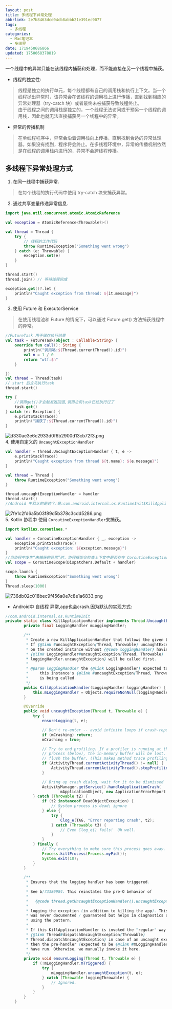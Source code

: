 ```yaml
---
layout: post
title: 多线程下异常处理
abbrlink: 2e7b8463dcd04cb8abbb21e391ec9077
tags:
  - 多线程
categories:
  - Mac笔记本
  - 多线程
date: 1719450686866
updated: 1750068378819
---
```


一个线程中的异常只能在该线程内捕获和处理，而不能直接在另一个线程中捕获。

- 线程的独立性:

> 线程是独立的执行单元，每个线程都有自己的调用栈和执行上下文。当一个线程抛出异常时，该异常会在该线程的调用栈上进行传播，直到找到相应的异常处理器（try-catch 块）或者最终未被捕获导致线程终止。\
> 由于线程之间的调用栈是独立的，一个线程无法访问或干预另一个线程的调用栈，因此也就无法直接捕获另一个线程中的异常。

- 异常的传播机制

> 在单线程程序中，异常会沿着调用栈向上传播，直到找到合适的异常处理器。如果没有找到，程序将会终止。在多线程环境中，异常的传播机制依然是在线程的调用栈内进行的，异常不会跨线程传播。

## 多线程下异常处理方式

1. 在同一线程中捕获异常.

> 在每个线程的执行代码中使用 try-catch 块来捕获异常。

2. 通过共享变量传递异常信息.

```kotlin
import java.util.concurrent.atomic.AtomicReference

val exception = AtomicReference<Throwable?>()

val thread = Thread {
    try {
        // 线程的工作代码
        throw RuntimeException("Something went wrong")
    } catch (e: Throwable) {
        exception.set(e)
    }
}

thread.start()
thread.join() // 等待线程完成

exception.get()?.let {
    println("Caught exception from thread: ${it.message}")
}

```

3. 使用 Future 和 ExecutorService

> 在使用线程池和 Future 的情况下，可以通过 Future.get() 方法捕获线程中的异常。

```kotlin
//FutureTask 用于储存执行结果
val task = FutureTask(object : Callable<String> {
    override fun call(): String {
        println("调用咯:${Thread.currentThread().id}")
        val n = 1 / 0
        return "wtf:$n"
    }

})
val thread = Thread(task)
// start 后立马执行task
thread.start()

try {
    //调用get()才会触发返回值,调用之前task已经执行过了
    task.get()
} catch (e: Exception) {
    e.printStackTrace()
    println("捕获了:${Thread.currentThread().id}")
}
```

![d330ae3e6c2933d0f6b2900d13cb72f3.png](/resources/d1079b25cf8a4f5b8a89bacda5d423cd.png)\
4\. 使用自定义的 `UncaughtExceptionHandler`

```kotlin
val handler = Thread.UncaughtExceptionHandler { t, e ->
    e.printStackTrace()
    println("Caught exception from thread ${t.name}: ${e.message}")
}

val thread = Thread {
    throw RuntimeException("Something went wrong")
}

thread.uncaughtExceptionHandler = handler
thread.start()
//Android 中默认的是这个:是:com.android.internal.os.RuntimeInit$KillApplicationHandler@ba6f1cf
```

![7fe1c2fd6a5b03f89d5b378c3cdd5286.png](/resources/e9ed8e6ac0b142ffbcf86dc9b2490566.png)\
5\. Kotlin 协程中 使用 `CoroutineExceptionHandler`来捕获。

```kotlin
import kotlinx.coroutines.*

val handler = CoroutineExceptionHandler { _, exception ->
    exception.printStackTrace()
    println("Caught exception: ${exception.message}")
}
//当协程中发生“未捕获的异常”时，协程框架会检查上下文中是否存在 CoroutineExceptionHandler，如果存在，则调用其 handleException 方法处理异常
val scope = CoroutineScope(Dispatchers.Default + handler)

scope.launch {
    throw RuntimeException("Something went wrong")
}
Thread.sleep(1000)
```

![736db02c018bec9f456a0e7c8e1a6833.png](/resources/e9755276a1264a8baa384994cf999ce7.png)

- Android中 自线程 异常,app也会crash.因为默认的实现方式:

```java
//com.android.internal.os.RuntimeInit
private static class KillApplicationHandler implements Thread.UncaughtExceptionHandler {
        private final LoggingHandler mLoggingHandler;

        /**
         * Create a new KillApplicationHandler that follows the given LoggingHandler.
         * If {@link #uncaughtException(Thread, Throwable) uncaughtException} is called
         * on the created instance without {@code loggingHandler} having been triggered,
         * {@link LoggingHandler#uncaughtException(Thread, Throwable)
         * loggingHandler.uncaughtException} will be called first.
         *
         * @param loggingHandler the {@link LoggingHandler} expected to have run before
         *     this instance's {@link #uncaughtException(Thread, Throwable) uncaughtException}
         *     is being called.
         */
        public KillApplicationHandler(LoggingHandler loggingHandler) {
            this.mLoggingHandler = Objects.requireNonNull(loggingHandler);
        }

        @Override
        public void uncaughtException(Thread t, Throwable e) {
            try {
                ensureLogging(t, e);

                // Don't re-enter -- avoid infinite loops if crash-reporting crashes.
                if (mCrashing) return;
                mCrashing = true;

                // Try to end profiling. If a profiler is running at this point, and we kill the
                // process (below), the in-memory buffer will be lost. So try to stop, which will
                // flush the buffer. (This makes method trace profiling useful to debug crashes.)
                if (ActivityThread.currentActivityThread() != null) {
                    ActivityThread.currentActivityThread().stopProfiling();
                }

                // Bring up crash dialog, wait for it to be dismissed
                ActivityManager.getService().handleApplicationCrash(
                        mApplicationObject, new ApplicationErrorReport.ParcelableCrashInfo(e));
            } catch (Throwable t2) {
                if (t2 instanceof DeadObjectException) {
                    // System process is dead; ignore
                } else {
                    try {
                        Clog_e(TAG, "Error reporting crash", t2);
                    } catch (Throwable t3) {
                        // Even Clog_e() fails!  Oh well.
                    }
                }
            } finally {
                // Try everything to make sure this process goes away.
                Process.killProcess(Process.myPid());
                System.exit(10);
            }
        }

        /**
         * Ensures that the logging handler has been triggered.
         *
         * See b/73380984. This reinstates the pre-O behavior of
         *
         *   {@code thread.getUncaughtExceptionHandler().uncaughtException(thread, e);}
         *
         * logging the exception (in addition to killing the app). This behavior
         * was never documented / guaranteed but helps in diagnostics of apps
         * using the pattern.
         *
         * If this KillApplicationHandler is invoked the "regular" way (by
         * {@link Thread#dispatchUncaughtException(Throwable)
         * Thread.dispatchUncaughtException} in case of an uncaught exception)
         * then the pre-handler (expected to be {@link #mLoggingHandler}) will already
         * have run. Otherwise, we manually invoke it here.
         */
        private void ensureLogging(Thread t, Throwable e) {
            if (!mLoggingHandler.mTriggered) {
                try {
                    mLoggingHandler.uncaughtException(t, e);
                } catch (Throwable loggingThrowable) {
                    // Ignored.
                }
            }
        }
    }
```
